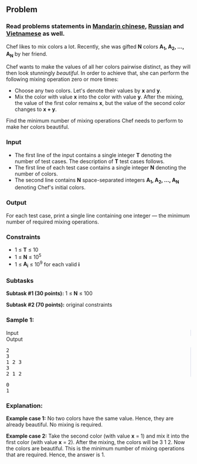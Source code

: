 <div id="problem-statement" class="_problemBody_lulsq_29 print"><h2>Problem</h2>
<h3>Read problems statements in <a target="_blank" href="https://www.codechef.com/download/translated/MARCH18/mandarin/MIXCOLOR.pdf" rel="nofollow noreferrer noopener">Mandarin chinese</a>, <a target="_blank" href="https://www.codechef.com/download/translated/MARCH18/russian/MIXCOLOR.pdf" rel="nofollow noreferrer noopener">Russian</a> and <a target="_blank" href="https://www.codechef.com/download/translated/MARCH18/vietnamese/MIXCOLOR.pdf" rel="nofollow noreferrer noopener">Vietnamese</a> as well.</h3>
<p>Chef likes to mix colors a lot. Recently, she was gifted <b>N</b> colors <b>A<sub>1</sub>, A<sub>2</sub>, ..., A<sub>N</sub></b> by her friend.</p>
<p>Chef wants to make the values of all her colors pairwise distinct, as they will then look stunningly <i>beautiful</i>. In order to achieve that, she can perform the following mixing operation zero or more times:
</p><ul>
<li>Choose any two colors. Let's denote their values by <b>x</b> and <b>y</b>.</li>
<li>Mix the color with value <b>x</b> into the color with value <b>y</b>. After the mixing, the value of the first color remains <b>x</b>, but the value of the second color changes to <b>x + y</b>.</li>
</ul>
<p>Find the minimum number of mixing operations Chef needs to perform to make her colors beautiful.</p>
<h3>Input</h3>
<ul>
<li>The first line of the input contains a single integer <b>T</b> denoting the number of test cases. The description of <b>T</b> test cases follows.</li>
<li>The first line of each test case contains a single integer <b>N</b> denoting the number of colors.</li>
<li>The second line contains <b>N</b> space-separated integers <b>A<sub>1</sub>, A<sub>2</sub>, ..., A<sub>N</sub></b> denoting Chef's initial colors.</li>
</ul>
<h3>Output</h3>
<p>For each test case, print a single line containing one integer — the minimum number of required mixing operations.</p>
<h3>Constraints</h3>
<ul>
<li>1 ≤ <b>T</b> ≤ 10</li>
<li>1 ≤ <b>N</b> ≤ 10<sup>5</sup></li>
<li>1 ≤ <b>A<sub>i</sub></b> ≤ 10<sup>9</sup> for each valid <b>i</b></li>
</ul>
<h3>Subtasks</h3>
<p><b>Subtask #1 (30 points):</b> 1 ≤ <b>N</b> ≤ 100</p>
<p><b>Subtask #2 (70 points):</b> original constraints</p>
<h3>Sample 1:</h3>
<div data-reactroot="" class="_input_output__table_lulsq_184"><div class="_text_copy__container_lulsq_188"><div class="_text_copy_lulsq_188 _input_top__box_lulsq_198" style="border-right: 1px solid rgb(210, 217, 231);"><span>Input</span><div title="Copy to clipboard" class="" style="pointer-events: all;"><span class="_icon__box_9xn05_2 undefined"><i class="_copy__icon_9xn05_14"></i></span></div></div><div class="_text_copy_lulsq_188 _ouput_top__box_lulsq_201"><span>Output</span><div title="Copy to clipboard" class="" style="pointer-events: all;"><span class="_icon__box_9xn05_2 undefined"><i class="_copy__icon_9xn05_14"></i></span></div></div></div><div class="_values__container_lulsq_204"><div class="_values_lulsq_204" style="border-right: 1px solid rgb(210, 217, 231);"><pre>2
3
1 2 3
3
2 1 2</pre></div><div class="_values_lulsq_204"><pre>0
1</pre></div></div></div>
<h3>Explanation:</h3>
<p><b>Example case 1:</b> No two colors have the same value. Hence, they are already beautiful. No mixing is required.</p>
<p><b>Example case 2:</b> Take the second color (with value <b>x</b> = 1) and mix it into the first color (with value <b>x</b> = 2). After the mixing, the colors will be 3 1 2. Now the colors are beautiful. This is the minimum number of mixing operations that are required. Hence, the answer is 1.</p></div>